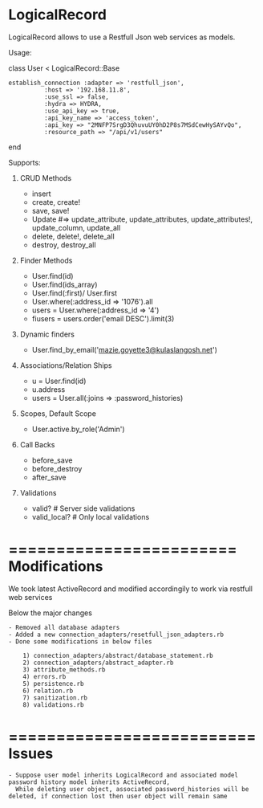 LogicalRecord
==============

LogicalRecord allows to use a Restfull Json web services as models.


Usage:

class User < LogicalRecord::Base

	establish_connection :adapter => 'restfull_json', 
              :host => '192.168.11.8',
              :use_ssl => false,
              :hydra => HYDRA,
              :use_api_key => true,
              :api_key_name => 'access_token',
              :api_key => "2MNFP7SrgD3QhuvuUY0hD2P8s7MSdCewHySAYvQo",
              :resource_path => "/api/v1/users"

end

Supports:

1) CRUD Methods

    - insert
    - create, create!
    - save, save!
    - Update #=> update_attribute, update_attributes, update_attributes!, update_column, update_all
    - delete, delete!, delete_all
    - destroy, destroy_all

2) Finder Methods

	- User.find(id)
	- User.find(ids_array)
	- User.find(:first)/ User.first
	- User.where(:address_id => '1076').all
 	- users = User.where(:address_id => '4')
	- fiusers = users.order('email DESC').limit(3)
         
3) Dynamic finders

	- User.find_by_email('mazie.goyette3@kulaslangosh.net')

4) Associations/Relation Ships
        
	- u = User.find(id)
	- u.address
	- users = User.all(:joins => :password_histories)
	

5) Scopes, Default Scope

	- User.active.by_role('Admin')

6) Call Backs

	- before_save
	- before_destroy
	- after_save
        
7) Validations 
        
	-  valid?         # Server side validations
	-  valid_local?   # Only local validations
        
========================
Modifications 
========================

We took latest ActiveRecord and modified accordingily to work via restfull web services

Below the major changes

	- Removed all database adapters
	- Added a new connection_adapters/resetfull_json_adapters.rb
	- Done some modifications in below files
           	
		1) connection_adapters/abstract/database_statement.rb
		2) connection_adapters/abstract_adapter.rb
		3) attribute_methods.rb
		4) errors.rb
		5) persistence.rb
		6) relation.rb
		7) sanitization.rb
		8) validations.rb


==========================
Issues
==========================
	- Suppose user model inherits LogicalRecord and associated model password history model inherits ActiveRecord,
	  While deleting user object, associated password_histories will be deleted, if connection lost then user object will remain same
